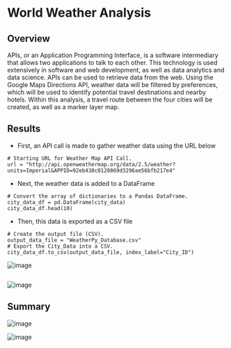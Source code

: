 # World Weather Analysis

## Overview
APIs, or an Application Programming Interface, is a software intermediary that allows two applications to talk to each other. This technology is used extensively in software and web development, as well as data analytics and data science. APIs can be used to retrieve data from the web. Using the Google Maps Directions API, weather data will be filtered by preferences, which will be used to identify potential travel destinations and nearby hotels. Within this analysis, a travel route between the four cities will be created, as well as a marker layer map.

## Results

- First, an API call is made to gather weather data using the URL below
```
# Starting URL for Weather Map API Call.
url = "http://api.openweathermap.org/data/2.5/weather?units=Imperial&APPID=92eb438c0120869d3296ae56bfb217e4"
```

- Next, the weather data is added to a DataFrame

```
# Convert the array of dictionaries to a Pandas DataFrame.
city_data_df = pd.DataFrame(city_data)
city_data_df.head(10)
```

- Then, this data is exported as a CSV file
```
# Create the output file (CSV).
output_data_file = "WeatherPy_Database.csv"
# Export the City_Data into a CSV.
city_data_df.to_csv(output_data_file, index_label="City_ID")
```

![image](https://user-images.githubusercontent.com/67409852/139557648-a66628f2-4484-4748-b027-1e6a19b6b876.png)


```
```

![image](https://user-images.githubusercontent.com/67409852/139627528-fb7cfb8d-fea1-40c0-bf3c-e11ca8e8ad75.png)

## Summary





![image](https://user-images.githubusercontent.com/67409852/139627528-fb7cfb8d-fea1-40c0-bf3c-e11ca8e8ad75.png)

![image](https://user-images.githubusercontent.com/67409852/139613419-9245e88e-5172-4457-9991-22b2610b6f7d.png)
